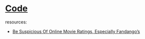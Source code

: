 # [Code](https://github.com/aharo24/machine-learning-jupyternotebook/blob/main/Projects/Capstone.ipynb)


resources:
- [Be Suspicious Of Online Movie Ratings, Especially Fandango’s](https://fivethirtyeight.com/features/fandango-movies-ratings/)

